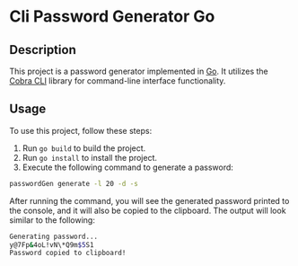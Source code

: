 # Cli Password Generator Go

## Description

This project is a password generator implemented in [Go](https://golang.org/). It utilizes the [Cobra CLI](https://github.com/spf13/cobra) library for command-line interface functionality.

## Usage

To use this project, follow these steps:

1. Run `go build` to build the project.
2. Run `go install` to install the project.
3. Execute the following command to generate a password:

```bash
passwordGen generate -l 20 -d -s
```

After running the command, you will see the generated password printed to the console, and it will also be copied to the clipboard. The output will look similar to the following:

```bash
Generating password...
y@7Fp&4oL!vN\*Q9m$5S1
Password copied to clipboard!
```
